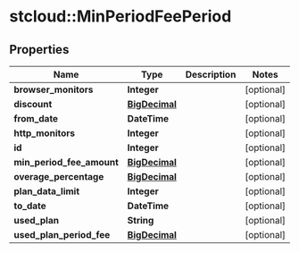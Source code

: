 # stcloud::MinPeriodFeePeriod

## Properties
| Name                      | Type                            | Description | Notes      |
| ------------------------- | ------------------------------- | ----------- | ---------- |
| **browser_monitors**      | **Integer**                     |             | [optional] |
| **discount**              | [**BigDecimal**](BigDecimal.md) |             | [optional] |
| **from_date**             | **DateTime**                    |             | [optional] |
| **http_monitors**         | **Integer**                     |             | [optional] |
| **id**                    | **Integer**                     |             | [optional] |
| **min_period_fee_amount** | [**BigDecimal**](BigDecimal.md) |             | [optional] |
| **overage_percentage**    | [**BigDecimal**](BigDecimal.md) |             | [optional] |
| **plan_data_limit**       | **Integer**                     |             | [optional] |
| **to_date**               | **DateTime**                    |             | [optional] |
| **used_plan**             | **String**                      |             | [optional] |
| **used_plan_period_fee**  | [**BigDecimal**](BigDecimal.md) |             | [optional] |
